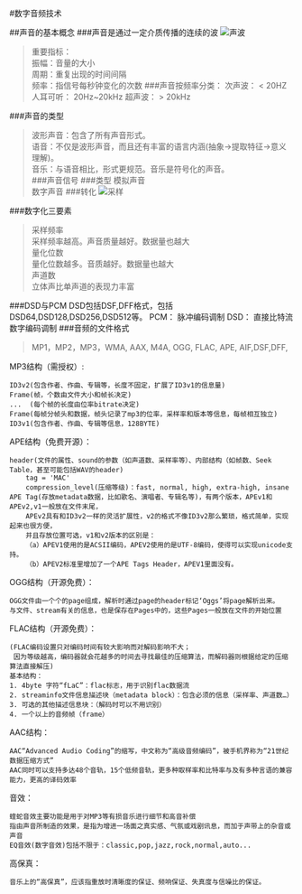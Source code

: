 #数字音频技术

##声音的基本概念
###声音是通过一定介质传播的连续的波
![声波](http://hi.csdn.net/attachment/201110/30/0_1319986905Byrt.gif)
> 重要指标：  
振幅：音量的大小  
周期：重复出现的时间间隔  
频率：指信号每秒钟变化的次数 
###声音按频率分类：
次声波： < 20HZ
人耳可听： 20Hz~20kHz
超声波： > 20kHz

###声音的类型
> 波形声音：包含了所有声音形式。  
> 语音：不仅是波形声音，而且还有丰富的语言内涵(抽象→提取特征→意义理解)。  
> 音乐：与语音相比，形式更规范。音乐是符号化的声音。  
###声音信号
###类型
> 模拟声音  
> 数字声音
###转化
![采样](http://hi.csdn.net/attachment/201110/30/0_1319987313ImZm.gif)

###数字化三要素
> 采样频率  
> 	采样频率越高。声音质量越好。数据量也越大  
> 量化位数  
> 	量化位数越多。音质越好。数据量也越大  
> 声道数    
> 	立体声比单声道的表现力丰富

###DSD与PCM
DSD包括DSF,DFF格式，包括DSD64,DSD128,DSD256,DSD512等。
PCM： 脉冲编码调制
DSD： 直接比特流数字编码调制
###音频的文件格式
> MP1，MP2，MP3，WMA, AAX, M4A, OGG, FLAC, APE, AIF,DSF,DFF,

MP3结构（需授权）:

	ID3v2(包含作者、作曲、专辑等，长度不固定，扩展了ID3v1的信息量)
	Frame(帧，个数由文件大小和帧长决定)
	...  (每个帧的长度由位率bitrate决定)
	Frame(每帧分帧头和数据，帧头记录了mp3的位率，采样率和版本等信息，每帧相互独立)
	ID3v1(包含作者、作曲、专辑等信息，128BYTE)

APE结构（免费开源）：
	
	header(文件的属性、sound的参数（如声道数、采样率等）、内部结构（如帧数、Seek Table，甚至可能包括WAV的header)
		tag = 'MAC'
    	compression_level(压缩等级)：fast, normal, high, extra-high, insane
	APE Tag(存放metadata数据，比如歌名、演唱者、专辑名等)，有两个版本，APEv1和APEv2,v1一般放在文件末尾，
		APEv2具有和ID3v2一样的灵活扩展性，v2的格式不像ID3v2那么繁琐，格式简单，实现起来也很方便，
		并且存放位置可选，v1和v2版本的区别是：
		（a）APEV1使用的是ACSII编码，APEV2使用的是UTF-8编码，使得可以实现unicode支持。
		（b）APEV2标准里增加了一个APE Tags Header，APEV1里面没有。
OGG结构（开源免费）：
	
	OGG文件由一个个的page组成，解析时通过page的header标记‘Oggs’将page解析出来。
	与文件、stream有关的信息，也是保存在Pages中的，这些Pages一般放在文件的开始位置

FLAC结构（开源免费）：

	(FLAC编码设置只对编码时间有较大影响而对解码影响不大；
	 因为等级越高，编码器就会花越多的时间去寻找最佳的压缩算法，而解码器则根据给定的压缩算法直接解压)
	基本结构：
	1. 4byte 字符“fLaC”：flac标志，用于识别flac数据流
	2. streaminfo文件信息描述块（metadata block）：包含必须的信息（采样率、声道数…）
	3. 可选的其他描述信息块：（解码时可以不用识别）
	4. 一个以上的音频帧（frame）

AAC结构：

	AAC“Advanced Audio Coding”的缩写，中文称为“高级音频编码”，被手机界称为“21世纪数据压缩方式”
	AAC同时可以支持多达48个音轨，15个低频音轨，更多种取样率和比特率与及有多种言语的兼容能力，更高的译码效率


	
音效：

	蝰蛇音效主要功能是用于对MP3等有损音乐进行细节和高音补偿
	指由声音所制造的效果，是指为增进一场面之真实感、气氛或戏剧讯息，而加于声带上的杂音或声音
	EQ音效(数字音效)包括不限于：classic,pop,jazz,rock,normal,auto...

高保真：

	音乐上的“高保真”，应该指重放时清晰度的保证、频响保证、失真度与信噪比的保证。